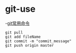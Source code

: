 # git-use
-[git常用命令](https://www.runoob.com/git/git-push.html)
```shell
git pull
git add fileName
git commit -m "commit_message"
git push origin master

```
